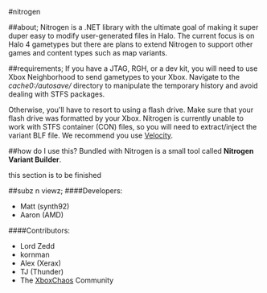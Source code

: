 #nitrogen

##about;
Nitrogen is a .NET library with the ultimate goal of making it super duper easy to modify user-generated files in Halo. The current focus is on Halo 4 gametypes but there are plans to extend Nitrogen to support other games and content types such as map variants.

##requirements;
If you have a JTAG, RGH, or a dev kit, you will need to use Xbox Neighborhood to send gametypes to your Xbox. Navigate to the *cache0:/autosave/* directory to manipulate the temporary history and avoid dealing with STFS packages.

Otherwise, you'll have to resort to using a flash drive. Make sure that your flash drive was formatted by your Xbox. Nitrogen is currently unable to work with STFS container (CON) files, so you will need to extract/inject the variant BLF file. We recommend you use [Velocity](https://github.com/hetelek/Velocity).


##how do I use this?
Bundled with Nitrogen is a small tool called **Nitrogen Variant Builder**.

this section is to be finished

##subz n viewz;
####Developers:
+ Matt (synth92)
+ Aaron (AMD)

####Contributors:
+ Lord Zedd
+ kornman
+ Alex (Xerax)
+ TJ (Thunder)
+ The [XboxChaos](http://xboxchaos.com) Community
